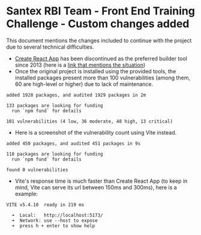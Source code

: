 # Santex RBI Team - Front End Training Challenge - Custom changes added

This document mentions the changes included to continue with the project due to several technical difficulties.

- [Create React App](https://github.com/facebook/create-react-app) has been discontinued as the preferred builder tool since 2013 (here is a [link that mentions the situation](https://github.com/facebook/create-react-app/issues/13072))
- Once the original project is installed using the provided tools, the installed packages present more than 100 vulnerabilities (among them, 60 are high-level or higher) due to lack of maintenance.
```
added 1928 packages, and audited 1929 packages in 2m

133 packages are looking for funding
  run `npm fund` for details

101 vulnerabilities (4 low, 36 moderate, 48 high, 13 critical)
```
  
  - Here is a screenshot of the vulnerability count using Vite instead.
  ```
  added 450 packages, and audited 451 packages in 9s

  110 packages are looking for funding
    run `npm fund` for details

  found 0 vulnerabilities
  ```

- Vite's response time is much faster than Create React App (to keep in mind, Vite can serve its url between 150ms and 300ms), here is a example:
```
VITE v5.4.10  ready in 219 ms

  ➜  Local:   http://localhost:5173/
  ➜  Network: use --host to expose
  ➜  press h + enter to show help
```